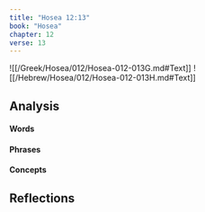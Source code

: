 ```yaml
---
title: "Hosea 12:13"
book: "Hosea"
chapter: 12
verse: 13
---
```

![[/Greek/Hosea/012/Hosea-012-013G.md#Text]]
![[/Hebrew/Hosea/012/Hosea-012-013H.md#Text]]

## Analysis

#### Words

#### Phrases

#### Concepts

## Reflections
